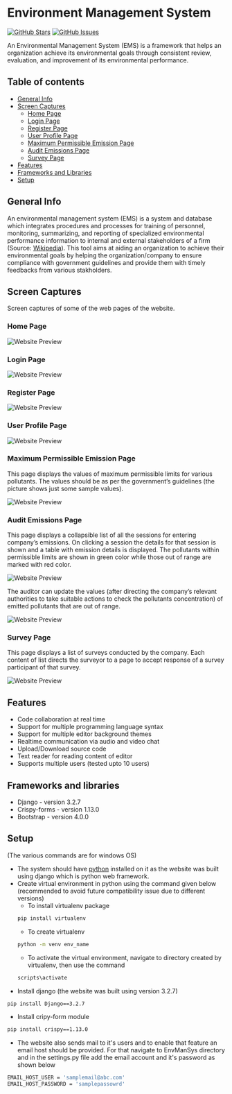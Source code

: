 # Environment Management System

[![GitHub Stars](https://img.shields.io/github/stars/akhil-sah/EMS.svg)](https://github.com/akhi-sah/EMS/stargazers) [![GitHub Issues](https://img.shields.io/github/issues/akhil-sah/EMS.svg)](https://github.com/akhil-sah/EMS/issues)

An Environmental Management System (EMS) is a framework that helps an organization achieve its environmental goals through consistent review, evaluation, and improvement of its environmental performance.

## Table of contents

- [General Info](#general-info)
- [Screen Captures](#screen-captures)
  - [Home Page](#home-page)
  - [Login Page](#login-page)
  - [Register Page](#register-page)
  - [User Profile Page](#user-profile-page)
  - [Maximum Permissible Emission Page](#maximum-permissible-emission-page)
  - [Audit Emissions Page](#audit-emissions-page)
  - [Survey Page](#survey-page)
- [Features](#features)
- [Frameworks and Libraries](#frameworks-and-libraries)
- [Setup](#setup)

## General Info

An environmental management system (EMS) is a system and database which integrates procedures and processes for training of personnel, monitoring, summarizing, and reporting of specialized environmental performance information to internal and external stakeholders of a firm (Source: [Wikipedia](https://en.wikipedia.org/wiki/Environmental_management_system)). This tool aims at aiding an organization to achieve their environmental goals by helping the organization/company to ensure compliance with government guidelines and provide them with timely feedbacks from various stakholders.

## Screen Captures

Screen captures of some of the web pages of the website.

### Home Page

![Website Preview](./ss/home.png)

### Login Page

![Website Preview](./ss/login.png)

### Register Page

![Website Preview](./ss/register.png)

### User Profile Page

![Website Preview](./ss/profile.png)

### Maximum Permissible Emission Page

This page displays the values of maximum permissible limits for various pollutants. The values should be as per the government’s guidelines (the picture shows just some sample values).

![Website Preview](./ss/mpe.png)

### Audit Emissions Page

This page displays a collapsible list of all the sessions for entering company’s emissions. On clicking a session the details for that session is shown and a table with emission details is displayed. The pollutants within permissible limits are shown in green color while those out of range are marked with red color. 

![Website Preview](./ss/audit_emis1.png)

The auditor can update the values (after directing the company’s relevant authorities to take suitable actions to check the pollutants concentration) of emitted pollutants that are out of range.

![Website Preview](./ss/audit_emis2.png)

### Survey Page

This page displays a list of surveys conducted by the company. Each content of list directs the surveyor to a page to accept response of a survey participant of that survey.

![Website Preview](./ss/survey_list.png)

## Features

- Code collaboration at real time
- Support for multiple programming language syntax
- Support for multiple editor background themes
- Realtime communication via audio and video chat
- Upload/Download source code
- Text reader for reading content of editor
- Supports multiple users (tested upto 10 users)

## Frameworks and libraries

- Django - version 3.2.7
- Crispy-forms - version 1.13.0
- Bootstrap - version 4.0.0

## Setup

(The various commands are for windows OS)
- The system should have [python](https://www.python.org/downloads/) installed on it as the website was built using django which is python web framework.
- Create virtual environment in python using the command given below (recommended to avoid future compatibility issue due to different versions)
  - To install virtualenv package
  ```sh
  pip install virtualenv
  ```
  - To create virtualenv
  ```sh
  python -m venv env_name
  ```
  - To activate the virtual environment, navigate to directory created by virtualenv, then use the command
  ```sh
  scripts\activate
  ```
- Install django (the website was built using version 3.2.7)
```sh
pip install Django==3.2.7
```
- Install cripy-form module
```sh
pip install crispy==1.13.0
```
- The website also sends mail to it's users and to enable that feature an email host should be provided. For that navigate to EnvManSys directory and in the settings.py file add the email account and it's password as shown below
```sh
EMAIL_HOST_USER = 'samplemail@abc.com'
EMAIL_HOST_PASSWORD = 'samplepassowrd'
```
